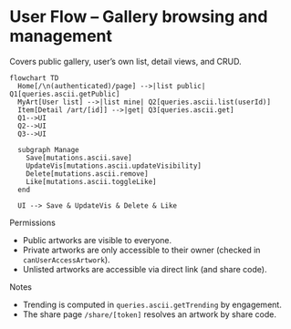 # User Flow – Gallery browsing and management

Covers public gallery, user’s own list, detail views, and CRUD.

```mermaid
flowchart TD
  Home[/\n(authenticated)/page] -->|list public| Q1[queries.ascii.getPublic]
  MyArt[User list] -->|list mine| Q2[queries.ascii.list(userId)]
  Item[Detail /art/[id]] -->|get| Q3[queries.ascii.get]
  Q1-->UI
  Q2-->UI
  Q3-->UI

  subgraph Manage
    Save[mutations.ascii.save]
    UpdateVis[mutations.ascii.updateVisibility]
    Delete[mutations.ascii.remove]
    Like[mutations.ascii.toggleLike]
  end

  UI --> Save & UpdateVis & Delete & Like
```

Permissions
- Public artworks are visible to everyone.
- Private artworks are only accessible to their owner (checked in `canUserAccessArtwork`).
- Unlisted artworks are accessible via direct link (and share code).

Notes
- Trending is computed in `queries.ascii.getTrending` by engagement.
- The share page `/share/[token]` resolves an artwork by share code.
